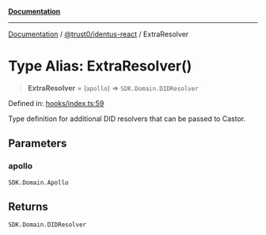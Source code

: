 [**Documentation**](../../../README.md)

***

[Documentation](../../../README.md) / [@trust0/identus-react](../README.md) / ExtraResolver

# Type Alias: ExtraResolver()

> **ExtraResolver** = (`apollo`) => `SDK.Domain.DIDResolver`

Defined in: [hooks/index.ts:59](https://github.com/trust0-project/identus/blob/28f0ae0fec4ff168ccf58335112c5afe61719f88/packages/identus-react/src/hooks/index.ts#L59)

Type definition for additional DID resolvers that can be passed to Castor.

## Parameters

### apollo

`SDK.Domain.Apollo`

## Returns

`SDK.Domain.DIDResolver`
